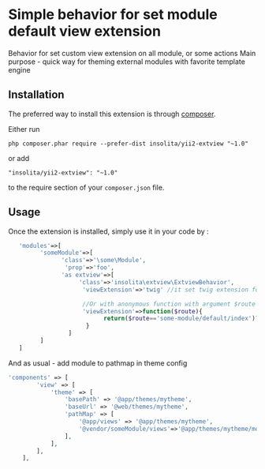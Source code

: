 Simple behavior for set module default view extension
===================================================
Behavior for set custom view extension on all module, or some actions
Main purpose - quick way for theming external modules with favorite template engine


Installation
------------

The preferred way to install this extension is through [composer](http://getcomposer.org/download/).

Either run

```
php composer.phar require --prefer-dist insolita/yii2-extview "~1.0"
```

or add

```
"insolita/yii2-extview": "~1.0"
```

to the require section of your `composer.json` file.


Usage
-----

Once the extension is installed, simply use it in your code by  :

```php
   'modules'=>[
         'someModule'=>[
               'class'=>'\some\Module',
                'prop'=>'foo',
               'as extview'=>[
                    'class'=>'insolita\extview\ExtviewBehavior',
                     'viewExtension'=>'twig' //it set twig extension for all module controllers

                     //Or with anonymous function with argument $route (equals \yii\base\Action $uniqueId property )
                     'viewExtension'=>function($route){
                           return($route=='some-module/default/index')?'php':'twig';
                      }
                 ]
         ]
   ]
```
And as usual - add module to pathmap in theme config
```php
'components' => [
        'view' => [
            'theme' => [
                'basePath' => '@app/themes/mytheme',
                'baseUrl' => '@web/themes/mytheme',
                'pathMap' => [
                    '@app/views' => '@app/themes/mytheme',
                    '@vendor/someModule/views'=>'@app/themes/mytheme/modules/someModule'
                ],
            ],
        ],
    ],
```
